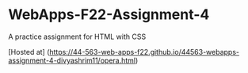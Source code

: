 # WebApps-F22-Assignment-4
A practice assignment for HTML with CSS

[Hosted at] (https://44-563-web-apps-f22.github.io/44563-webapps-assignment-4-divyashrim11/opera.html)
